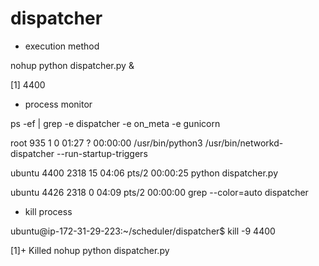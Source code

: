 # dispatcher
* execution method

nohup python dispatcher.py &

[1] 4400

* process monitor

ps -ef | grep -e dispatcher -e on_meta -e gunicorn

root       935     1  0 01:27 ?        00:00:00 /usr/bin/python3 /usr/bin/networkd-dispatcher --run-startup-triggers

ubuntu    4400  2318 15 04:06 pts/2    00:00:25 python dispatcher.py

ubuntu    4426  2318  0 04:09 pts/2    00:00:00 grep --color=auto dispatcher

* kill process

ubuntu@ip-172-31-29-223:~/scheduler/dispatcher$ kill -9 4400

[1]+  Killed                  nohup python dispatcher.py
